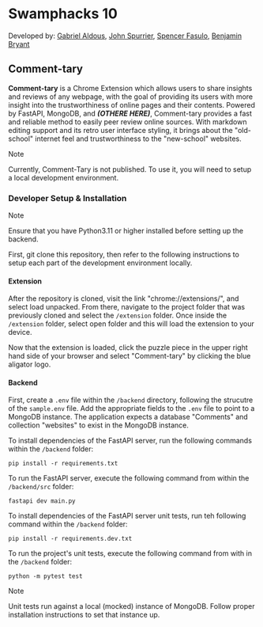 # Swamphacks 10

Developed by: [Gabriel Aldous](https://github.com/Sn00pyW00dst0ck), [John Spurrier](https://github.com/john-spurrier), [Spencer Fasulo](https://github.com/spfncer), [Benjamin Bryant](https://github.com/Bencb03)

## Comment-tary

**Comment-tary** is a Chrome Extension which allows users to share insights and reviews of any webpage, with the goal of providing its users with more insight into the trustworthiness of online pages and their contents. Powered by FastAPI, MongoDB, and ***(OTHERE HERE)***, Comment-tary provides a fast and reliable method to easily peer review online sources. With markdown editing support and its retro user interface styling, it brings about the "old-school" internet feel and trustworthiness to the "new-school" websites. 

> [!NOTE]
> Currently, Comment-Tary is not published. To use it, you will need to setup a local development environment.

### Developer Setup & Installation

> [!NOTE]
> Ensure that you have Python3.11 or higher installed before setting up the backend. 

First, git clone this repository, then refer to the following instructions to setup each part of the development environment locally.

#### Extension

After the repository is cloned, visit the link "chrome://extensions/", and select load unpacked. From there, navigate to the project folder that was previously cloned and select the `/extension` folder. Once inside the `/extension` folder, select open folder and this will load the extension to your device. 

Now that the extension is loaded, click the puzzle piece in the upper right hand side of your browser and select "Comment-tary" by clicking the blue aligator logo. 

#### Backend

First, create a `.env` file within the `/backend` directory, following the strucutre of the `sample.env` file. 
Add the appropriate fields to the `.env` file to point to a MongoDB instance. The application expects a database "Comments" and collection "websites" to exist in the MongoDB instance. 

To install dependencies of the FastAPI server, run the following commands within the `/backend` folder:
```
pip install -r requirements.txt
```

To run the FastAPI server, execute the following command from within the `/backend/src` folder: 
```
fastapi dev main.py
```

To install dependencies of the FastAPI server unit tests, run teh following command within the `/backend` folder:
```
pip install -r requirements.dev.txt
```

To run the project's unit tests, execute the following command from with in the `/backend` folder:
```
python -m pytest test
```

> [!NOTE]
> Unit tests run against a local (mocked) instance of MongoDB. Follow proper installation instructions to set that instance up. 

